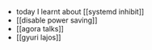 - today I learnt about [[systemd inhibit]]
- [[disable power saving]]
- [[agora talks]]
- [[gyuri lajos]]
